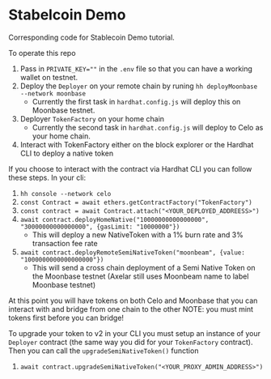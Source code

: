 # Stabelcoin Demo

Corresponding code for Stablecoin Demo tutorial.

To operate this repo

1. Pass in `PRIVATE_KEY=""` in the `.env` file so that you can have a working wallet on testnet.
2. Deploy the `Deployer` on your remote chain by runing `hh deployMoonbase --network moonbase`
    - Currently the first task in `hardhat.config.js` will deploy this on Moonbase testnet.
3. Deployer `TokenFactory` on your home chain
    - Currently the second task in `hardhat.config.js` will deploy to Celo as your home chain.
4. Interact with TokenFactory either on the block explorer or the Hardhat CLI to deploy a native token

If you choose to interact with the contract via Hardhat CLI you can follow these steps. In your cli:

1. `hh console --network celo`
2. `const Contract = await ethers.getContractFactory("TokenFactory")`
3. `const contract = await Contract.attach("<YOUR_DEPLOYED_ADDREESS>")`
4. `await contract.deployHomeNative("10000000000000000", "30000000000000000", {gasLimit: "10000000"})`
    - This will deploy a new NativeToken with a 1% burn rate and 3% transaction fee rate
5. `await contract.deployRemoteSemiNativeToken("moonbeam", {value: "1000000000000000000"})`
    - This will send a cross chain deployment of a Semi Native Token on the Moonbase testnet (Axelar still uses Moonbeam name to label Moonbase testnet)

At this point you will have tokens on both Celo and Moonbase that you can interact with and bridge from one chain to the other
NOTE: you must mint tokens first before you can bridge!

To upgrade your token to v2 in your CLI you must setup an instance of your `Deployer` contract (the same way you did for your `TokenFactory` contract). Then you can call the `upgradeSemiNativeToken()` function

1. `await contract.upgradeSemiNativeToken("<YOUR_PROXY_ADMIN_ADDRESS>")`


